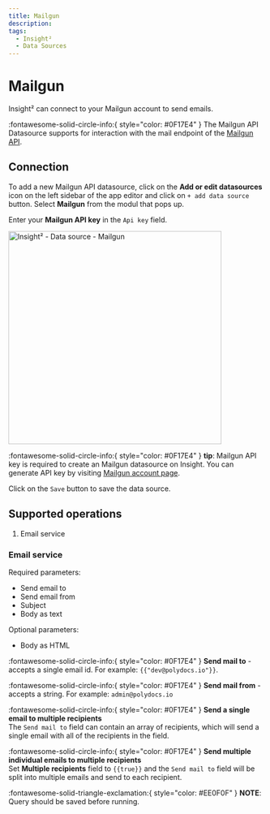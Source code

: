 ```yaml
---
title: Mailgun
description: 
tags:
  - Insight²
  - Data Sources
---
```


# Mailgun

Insight² can connect to your Mailgun account to send emails.

:fontawesome-solid-circle-info:{ style="color: #0F17E4" }
The Mailgun API Datasource supports for interaction with the mail endpoint of the [Mailgun API](https://documentation.mailgun.com/en/latest/api-intro.html#authentication-1).


## Connection

To add a new Mailgun API datasource, click on the **Add or edit datasources** icon on the left sidebar of the app editor and click on `+ add data source` button. Select **Mailgun** from the modul that pops up.

Enter your **Mailgun API key** in the `Api key` field.

<img class="screenshot-full" src="/_images/insight2/datasource-reference/mailgun/mailgun-datasource.png" alt="Insight² - Data source - Mailgun" height="420" />

:fontawesome-solid-circle-info:{ style="color: #0F17E4" } **tip**: Mailgun API key is required to create an Mailgun datasource on Insight. You can generate API key by visiting [Mailgun account page](https://app.mailgun.com/app/account/security/api_keys).

Click on the `Save` button to save the data source.

## Supported operations

1.  Email service

### Email service

Required parameters:

- Send email to
- Send email from
- Subject
- Body as text

Optional parameters:

- Body as HTML


:fontawesome-solid-circle-info:{ style="color: #0F17E4" }
**Send mail to** - accepts a single email id.
For example:
`{{"dev@polydocs.io"}}`.

:fontawesome-solid-circle-info:{ style="color: #0F17E4" }
**Send mail from** - accepts a string.
For example: `admin@polydocs.io`


:fontawesome-solid-circle-info:{ style="color: #0F17E4" }
**Send a single email to multiple recipients**<br> The `Send mail to` field can contain an array of recipients, which will send a single email with all of the recipients in the field.

:fontawesome-solid-circle-info:{ style="color: #0F17E4" }
**Send multiple individual emails to multiple recipients**<br> Set <b>Multiple recipients</b> field to `{{true}}` and the `Send mail to` field will be split into multiple emails and send to each recipient.


:fontawesome-solid-triangle-exclamation:{ style="color: #EE0F0F" } **NOTE**: Query should be saved before running.

